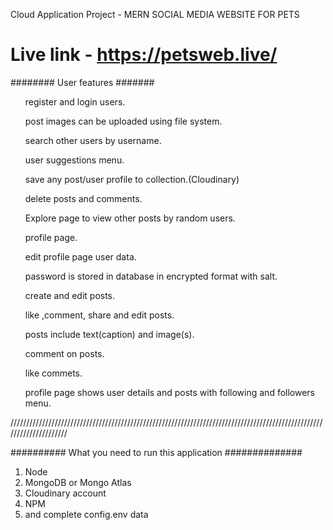 Cloud Application Project  -  MERN SOCIAL MEDIA WEBSITE FOR PETS

# Live link -  https://petsweb.live/ 

######## User features #######
<ul>
register and login users.

post images can be uploaded using  file system.

search other users by username.

user suggestions menu.

save any post/user profile  to collection.(Cloudinary)

delete posts and comments.

Explore page to view other posts by random users.

profile page.

edit profile page user data.

password is stored in database in encrypted format with salt.

create and edit posts.

like ,comment, share and edit posts.

posts include text(caption) and image(s).

comment on posts.

like commets.

profile page shows user details and posts with following and followers menu.
</ul>
/////////////////////////////////////////////////////////////////////////////////////////////////////////////////////

########## What you need to run this application ##############

1. Node
2. MongoDB or Mongo Atlas
3. Cloudinary account
4. NPM
5. and complete config.env data
